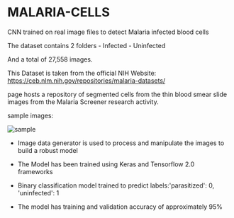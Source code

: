 # MALARIA-CELLS
CNN trained on real image files to detect Malaria infected blood cells

The dataset contains 2 folders - Infected - Uninfected

And a total of 27,558 images.

This Dataset is taken from the official NIH Website: https://ceb.nlm.nih.gov/repositories/malaria-datasets/

page hosts a repository of segmented cells from the thin blood smear slide images from the Malaria Screener research activity. 

sample images:

![sample](https://user-images.githubusercontent.com/26242097/50046086-713da980-00c3-11e9-9c79-db215df220e2.jpg)

* Image data generator is used to process and manipulate the images to build a robust model

* The Model has been trained using Keras and Tensorflow 2.0 frameworks

* Binary classification model trained to predict labels:'parasitized': 0, 'uninfected': 1

* The model has training and validation accuracy of approximately 95%
